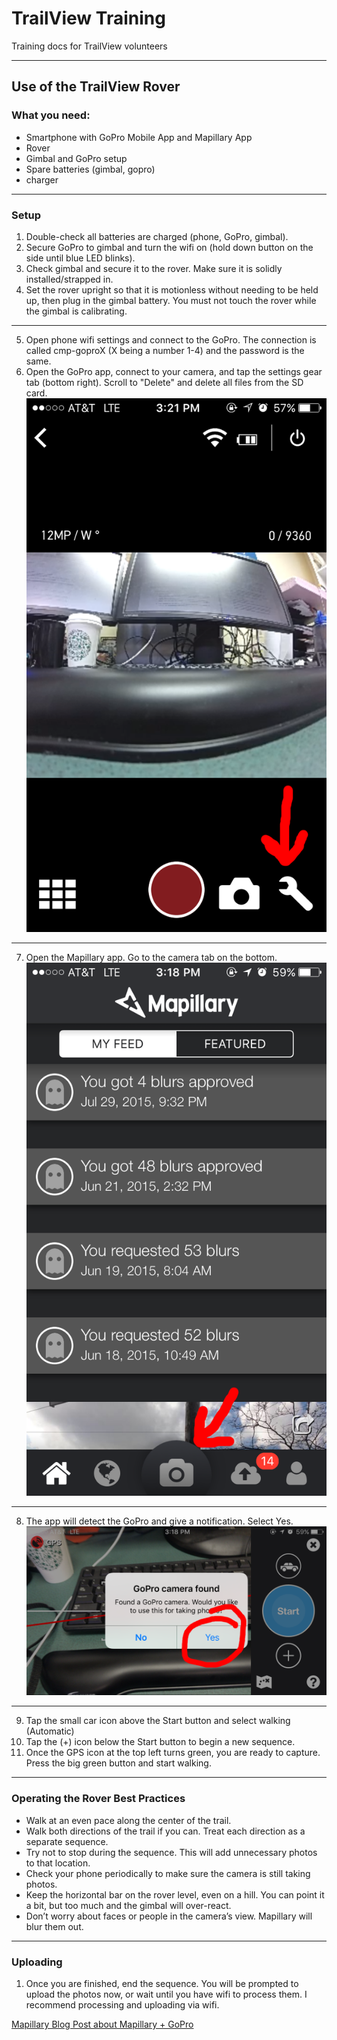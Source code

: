 # TrailView Training
Training docs for TrailView volunteers

---

## Use of the TrailView Rover

### What you need:
- Smartphone with GoPro Mobile App and Mapillary App
- Rover
- Gimbal and GoPro setup
- Spare batteries (gimbal, gopro)
- charger

---

### Setup
1. Double-check all batteries are charged (phone, GoPro, gimbal).
2. Secure GoPro to gimbal and turn the wifi on (hold down button on the side until blue LED blinks).
3. Check gimbal and secure it to the rover. Make sure it is solidly installed/strapped in.
4. Set the rover upright so that it is motionless without needing to be held up, then plug in the gimbal battery. You must not touch the rover while the gimbal is calibrating. 

--- 

5. Open phone wifi settings and connect to the GoPro. The connection is called cmp-goproX (X being a number 1-4) and the password is the same. 
6. Open the GoPro app, connect to your camera, and tap the settings gear tab (bottom right). Scroll to "Delete" and delete all files from the SD card. ![](https://raw.githubusercontent.com/dakotabenjamin/trailview-training/master/IMG_5421.PNG)

---

7. Open the Mapillary app. Go to the camera tab on the bottom. 
![](https://raw.githubusercontent.com/dakotabenjamin/trailview-training/master/IMG_5419.PNG)

---

8. The app will detect the GoPro and give a notification. Select Yes. ![](https://raw.githubusercontent.com/dakotabenjamin/trailview-training/master/IMG_5420.PNG)

---

9. Tap the small car icon above the Start button and select walking (Automatic)
10. Tap the (+) icon below the Start button to begin a new sequence. 
11. Once the GPS icon at the top left turns green, you are ready to capture. Press the big green button and start walking.

---

### Operating the Rover Best Practices
- Walk at an even pace along the center of the trail.
- Walk both directions of the trail if you can. Treat each direction as a separate sequence.
-	Try not to stop during the sequence. This will add unnecessary photos to that location.
-	Check your phone periodically to make sure the camera is still taking photos.
-	Keep the horizontal bar on the rover level, even on a hill. You can point it a bit, but too much and the gimbal will over-react. 
-	Don’t worry about faces or people in the camera’s view. Mapillary will blur them out. 

---

### Uploading

1. Once you are finished, end the sequence. You will be prompted to upload the photos now, or wait until you have wifi to process them. I recommend processing and uploading via wifi.

[Mapillary Blog Post about Mapillary + GoPro](http://blog.mapillary.com/update/2015/12/18/gopro.html)
